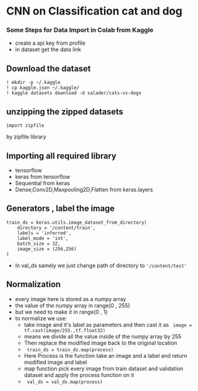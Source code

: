 # CNN on Classification cat and dog
### Some Steps for Data Import in Colab from Kaggle
- create a api key from profile
- in dataset get the data link

## Download the dataset
```
! mkdir -p ~/.kaggle
! cp kaggle.json ~/.kaggle/
! kaggle datasets download -d salader/cats-vs-dogs
```
## unzipping the zipped datasets
```
import zipfile
```
by zipfile library

## Importing all required library

- tensorflow 
- keras from tensorflow
- Sequential from keras 
- Dense,Conv2D,Maxpooling2D,Flatten from keras.layers

## Generators , label the image 
```
train_ds = keras.utils.image_dataset_from_directory(
    directory = '/content/train',
    labels = 'inferred',
    label_mode = 'int',
    batch_size = 32,
    image_size = (256,256)
)
```
* In val_ds samely we just change path of directory to ``` '/content/test' ```

## Normalization
- every image here is stored as a numpy array
- the value of the numpy array in range(0 , 255)
- but we need to make it in range(0 , 1)
- to normalize we use:
    - take image and it's label as parameters and then cast it as ``` image = tf.cast(image/255.,tf.float32)```
    - means we divide all the value inside of the numpy array by 255
    - Then replace the modified image back to the original location
    - ``` train_ds = train_ds.map(process)```
    - Here Process is the function take an image and a label and return modified image and label
    - map function pick every image from train dataset and validation dataset and apply the process function on it
    - ``` val_ds = val_ds.map(process)```
## 